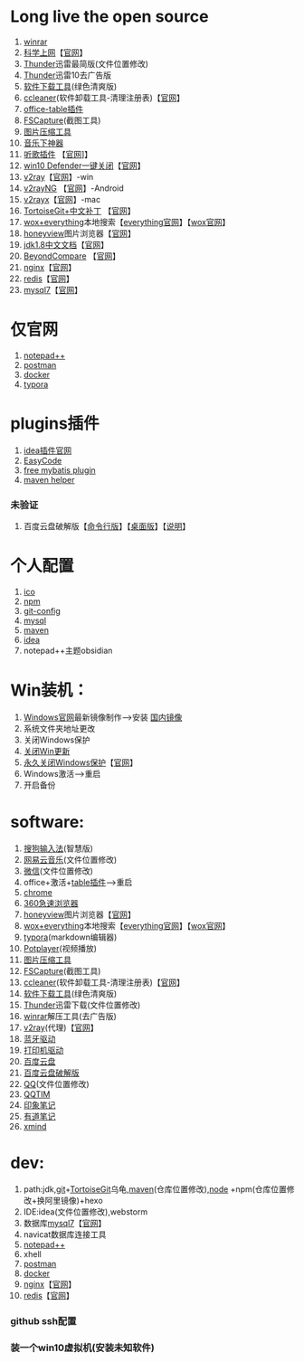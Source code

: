 # Long live the open source
1. [winrar](https://github.com/phoenixtree2poplar/release-tools-v1/releases/tag/%E5%8E%8B%E7%BC%A9%E8%BD%AF%E4%BB%B6)
1. [科学上网](https://github.com/phoenixtree2poplar/release-tools-v1/releases/tag/%E5%BC%80%E6%BA%90%E7%BF%BB%E5%A2%99)【[官网](https://github.com/haotian-wang/google-access-helper)】
1. [Thunder](https://github.com/phoenixtree2poplar/release-tools-v1/releases/tag/%E8%BF%85%E9%9B%B7%E6%9C%80%E7%AE%80%E7%89%88)迅雷最简版(文件位置修改)
1. [Thunder](https://github.com/phoenixtree2poplar/release-pkg-v1/releases/tag/thunder)迅雷10去广告版
1. [软件下载工具](https://github.com/phoenixtree2poplar/release-tools-v2/releases/tag/software-download)(绿色清爽版)
1. [ccleaner](https://github.com/phoenixtree2poplar/release-pkg-v1/releases/tag/CCleaner5.63)(软件卸载工具-清理注册表)【[官网](https://www.ccleaner.com/)】
1. [office-table插件](https://github.com/phoenixtree2poplar/release-tools-v1/releases/tag/office%E6%8F%92%E4%BB%B6)
1. [FSCapture](https://github.com/phoenixtree2poplar/release-tools-v1/releases/tag/FSCapture)(截图工具)
1. [图片压缩工具](https://github.com/phoenixtree2poplar/release-tools-v2/releases/tag/jpg)
1. [音乐下神器](https://github.com/phoenixtree2poplar/release-tools-v1/releases/tag/%E9%9F%B3%E4%B9%90%E4%B8%8B%E8%BD%BD%E5%99%A8)
1. [听歌插件](https://github.com/phoenixtree2poplar/release-tools-v1/releases/tag/listen1) 【[官网](https://github.com/listen1/listen1_chrome_extension)]】
1. [win10 Defender一键关闭](https://github.com/phoenixtree2poplar/release-tools-v2/releases/tag/%E5%85%B3%E9%97%AD%E4%BF%9D%E6%8A%A4)【[官网](http://www.carrotchou.blog/27785.html)】
1. [v2ray](https://github.com/phoenixtree2poplar/release-tools-v2/releases/tag/v2rayN-Core)【[官网](https://github.com/v2ray/v2ray-core/releases)】-win
1. [v2rayNG](https://github.com/phoenixtree2poplar/release-tools-v2/releases/tag/%E5%AE%89%E5%8D%93apk) 【[官网](https://github.com/2dust/v2rayNG/releases)】-Android
1. [v2rayx](https://github.com/phoenixtree2poplar/release-pkg-v1/releases/tag/v2rayx-mac)【[官网](https://github.com/Cenmrev/V2RayX/releases)】-mac
1. [TortoiseGit+中文补丁](https://github.com/phoenixtree2poplar/release-tools-v2/releases/tag/TortoiseGit%2B%E4%B8%AD%E6%96%87%E8%A1%A5%E4%B8%81) 【[官网](https://tortoisegit.org/download/)】
1. [wox+everything](https://github.com/phoenixtree2poplar/release-tools-v1/releases/tag/everything文件搜索-wox软件搜索)本地搜索【[everything官网](https://everything.en.softonic.com/)】【[wox官网](http://www.wox.one/)】
1. [honeyview](https://github.com/phoenixtree2poplar/release-tools-v1/releases/tag/%E5%9B%BE%E7%89%87%E6%B5%8F%E8%A7%88%E5%99%A8)图片浏览器【[官网](https://honeyview.en.softonic.com/)】
1. [jdk1.8中文文档](https://github.com/phoenixtree2poplar/release-tools-v2/releases/tag/%E4%B8%AD%E6%96%87%E6%96%87%E6%A1%A3)【[官网](https://docs.oracle.com/javase/8/docs/)】
1. [BeyondCompare](https://github.com/phoenixtree2poplar/release-tools-v2/releases/tag/%E6%96%87%E4%BB%B6%E5%AF%B9%E6%AF%944.2) 【[官网](http://www.scootersoftware.com/download.php)】
1. [nginx](https://github.com/phoenixtree2poplar/release-pkg-v1/releases/tag/1.16.1)【[官网](http://nginx.org/en/download.html)】
1. [redis](https://github.com/phoenixtree2poplar/release-pkg-v1/releases/tag/win-redis)【[官网](https://github.com/microsoftarchive/redis/releases)】
1. [mysql7](https://github.com/phoenixtree2poplar/release-pkg-v1/releases/tag/mysql7)【[官网](https://dev.mysql.com/downloads/mysql)】
# 仅官网
1. [notepad++](https://notepad-plus.en.softonic.com/)
1. [postman](https://www.getpostman.com/)
1. [docker](https://hub.docker.com/editions/community/docker-ce-desktop-windows)
1. [typora](https://www.typora.io/)
# plugins插件
1. [idea插件官网](https://plugins.jetbrains.com)
1. [EasyCode](https://github.com/phoenixtree2poplar/release-pkg-v1/releases/tag/EasyCode-1.2.2)
1. [free mybatis plugin](https://github.com/phoenixtree2poplar/release-pkg-v1/releases/tag/EasyCode-1.2.2)
1. [maven helper](https://github.com/phoenixtree2poplar/release-pkg-v1/releases/tag/EasyCode-1.2.2)
### 未验证
1. 百度云盘破解版【[命令行版](https://github.com/iikira/BaiduPCS-Go/releases)】【[桌面版](https://github.com/liuzhuoling2011/baidupcs-web/releases)】【[说明](https://mp.weixin.qq.com/s/gs8B2bLPOZGGW8RuoNtGFQ)】
# 个人配置
1. [ico](https://github.com/phoenixtree2poplar/release-config-me/releases/tag/ico)
1. [npm](https://phoenixtree2poplar.github.io/2020/01/18/npm/)
1. [git-config](https://phoenixtree2poplar.github.io/2019/07/12/git-init/)
1. [mysql](https://phoenixtree2poplar.github.io/2019/08/25/mysql/)
1. [maven](https://phoenixtree2poplar.github.io/2018/08/31/maven%E9%85%8D%E7%BD%AE/)
1. [idea](https://phoenixtree2poplar.github.io/2019/08/25/idea/)
1. notepad++主题obsidian
# Win装机：
1. [Windows官网](https://www.microsoft.com/zh-cn/software-download/windows10)最新镜像制作-->安装 [国内镜像](https://msdn.itellyou.cn)
2. 系统文件夹地址更改
3. 关闭Windows保护
4. [关闭Win更新](https://phoenixtree2poplar.github.io/2017/05/23/window10-uninstall-update/)
5. [永久关闭Windows保护](https://github.com/phoenixtree2poplar/release-tools-v2/releases/tag/%E5%85%B3%E9%97%AD%E4%BF%9D%E6%8A%A4)【[官网](http://www.carrotchou.blog/27785.html)】
6. Windows激活-->重启
7. 开启备份
# software:
1. [搜狗输入法](https://pinyin.sogou.com/zhihui)(智慧版)
2. [网易云音乐](https://music.163.com)(文件位置修改)
3. [微信](https://weixin.qq.com)(文件位置修改)
4. office+激活+[table插件](https://github.com/phoenixtree2poplar/release-tools-v1/releases/tag/office%E6%8F%92%E4%BB%B6)-->重启
5. [chrome](https://www.google.cn/intl/zh-CN/chrome)
6. [360急速浏览器](https://browser.360.cn/ee)
7. [honeyview](https://github.com/phoenixtree2poplar/release-tools-v1/releases/tag/%E5%9B%BE%E7%89%87%E6%B5%8F%E8%A7%88%E5%99%A8)图片浏览器【[官网](https://honeyview.en.softonic.com/)】
8. [wox+everything](https://github.com/phoenixtree2poplar/release-tools-v1/releases/tag/everything文件搜索-wox软件搜索)本地搜索【[everything官网](https://everything.en.softonic.com/)】【[wox官网](http://www.wox.one/)】
9. [typora](https://www.typora.io/)(markdown编辑器)
10. [Potplayer](http://potplayer.org/)(视频播放)
11. [图片压缩工具](https://github.com/phoenixtree2poplar/release-tools-v2/releases/tag/jpg)
12. [FSCapture](https://github.com/phoenixtree2poplar/release-tools-v1/releases/tag/FSCapture)(截图工具)
13. [ccleaner](https://github.com/phoenixtree2poplar/release-pkg-v1/releases/tag/CCleaner5.63)(软件卸载工具-清理注册表)【[官网](https://www.ccleaner.com/)】
14. [软件下载工具](https://github.com/phoenixtree2poplar/release-tools-v2/releases/tag/software-download)(绿色清爽版)
15. [Thunder](https://github.com/phoenixtree2poplar/release-tools-v1/releases/tag/%E8%BF%85%E9%9B%B7%E6%9C%80%E7%AE%80%E7%89%88)迅雷下载(文件位置修改)
16. [winrar](https://github.com/phoenixtree2poplar/release-tools-v1/releases/tag/%E5%8E%8B%E7%BC%A9%E8%BD%AF%E4%BB%B6)解压工具(去广告版)
17. [v2ray](https://github.com/phoenixtree2poplar/release-tools-v2/releases/tag/v2rayN-Core)(代理)【[官网](https://github.com/v2ray/v2ray-core/releases)】
18. [蓝牙驱动](https://www.lulian.cn/download/list-122-cn.html)
19. [打印机驱动](https://support.hp.com/cn-zh/drivers/selfservice/hp-laserjet-pro-m1136-multifunction-printer-series/5094778)
21. [百度云盘](https://pan.baidu.com/download/)
22. [百度云盘破解版](http://pandownload.com/)
23. [QQ](https://im.qq.com/)(文件位置修改)
24. [QQTIM](https://tim.qq.com/)
25. [印象笔记](https://www.yinxiang.com/)
26. [有道笔记](http://note.youdao.com/download.html)
27. [xmind](https://www.xmind.cn/)
# dev:
1. path:jdk,[git](https://git-scm.com/)+[TortoiseGit](https://tortoisegit.org/download/)乌龟,[maven](https://archive.apache.org/dist/maven/maven-3/)(仓库位置修改),[node](http://nodejs.cn/) +npm(仓库位置修改+换阿里镜像)+hexo
2. IDE:idea(文件位置修改),webstorm
3. 数据库[mysql7](https://github.com/phoenixtree2poplar/release-pkg-v1/releases/tag/mysql7)【[官网](https://dev.mysql.com/downloads/mysql)】
4. navicat数据库连接工具
5. [notepad++](https://notepad-plus.en.softonic.com/)
6. xhell
7. [postman](https://www.getpostman.com/)
8. [docker](https://hub.docker.com/editions/community/docker-ce-desktop-windows)
9. [nginx](https://github.com/phoenixtree2poplar/release-pkg-v1/releases/tag/1.16.1)【[官网](http://nginx.org/en/download.html)】
10. [redis](https://github.com/phoenixtree2poplar/release-pkg-v1/releases/tag/win-redis)【[官网](https://github.com/microsoftarchive/redis/releases)】
### github  ssh配置
### 装一个win10虚拟机(安装未知软件)